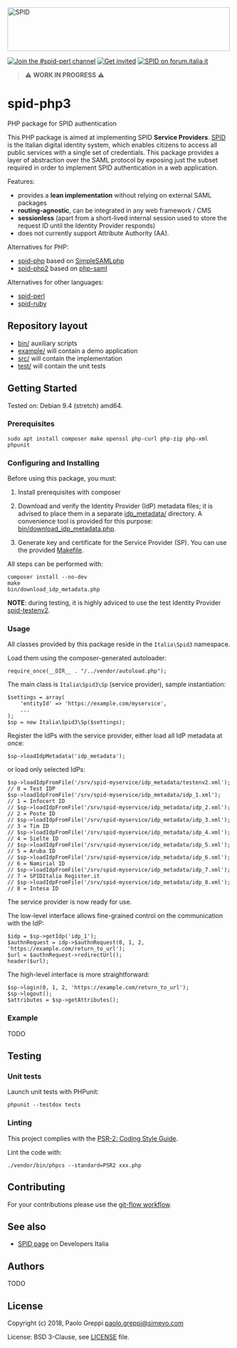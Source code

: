 <img src="https://github.com/italia/spid-graphics/blob/master/spid-logos/spid-logo-b-lb.png" alt="SPID" data-canonical-src="https://github.com/italia/spid-graphics/blob/master/spid-logos/spid-logo-b-lb.png" width="500" height="98" />

[![Join the #spid-perl channel](https://img.shields.io/badge/Slack%20channel-%23spid--perl-blue.svg?logo=slack)](https://developersitalia.slack.com/messages/C7ESTMQDQ)
[![Get invited](https://slack.developers.italia.it/badge.svg)](https://slack.developers.italia.it/)
[![SPID on forum.italia.it](https://img.shields.io/badge/Forum-SPID-blue.svg)](https://forum.italia.it/c/spid)

> ⚠️ **WORK IN PROGRESS** ⚠️

# spid-php3
PHP package for SPID authentication

This PHP package is aimed at implementing SPID **Service Providers**. [SPID](https://www.spid.gov.it/) is the Italian digital identity system, which enables citizens to access all public services with a single set of credentials. This package provides a layer of abstraction over the SAML protocol by exposing just the subset required in order to implement SPID authentication in a web application.

Features:
- provides a **lean implementation** without relying on external SAML packages
- **routing-agnostic**, can be integrated in any web framework / CMS
- **sessionless** (apart from a short-lived internal session used to store the request ID until the Identity Provider responds)
- does not currently support Attribute Authority (AA).

Alternatives for PHP:
- [spid-php](https://github.com/italia/spid-php) based on [SimpleSAMLphp](https://simplesamlphp.org/)
- [spid-php2](https://github.com/simevo/spid-php2) based on [php-saml](https://github.com/onelogin/php-saml)

Alternatives for other languages:
- [spid-perl](https://github.com/italia/spid-perl)
- [spid-ruby](https://github.com/italia/spid-ruby)

## Repository layout

* [bin/](bin/) auxiliary scripts
* [example/](example/) will contain a demo application
* [src/](src/) will contain the implementation
* [test/](test/) will contain the unit tests

## Getting Started

Tested on: Debian 9.4 (stretch) amd64.

### Prerequisites

```
sudo apt install composer make openssl php-curl php-zip php-xml phpunit
```

### Configuring and Installing

Before using this package, you must:

1. Install prerequisites with composer

2. Download and verify the Identity Provider (IdP) metadata files; it is advised to place them in a separate [idp_metadata/](example/idp_metadata/) directory. A convenience tool is provided for this purpose: [bin/download_idp_metadata.php](bin/download_idp_metadata.php).

3. Generate key and certificate for the Service Provider (SP). You can use the provided [Makefile](Makefile).

All steps can be performed with:
```
composer install --no-dev
make
bin/download_idp_metadata.php
```

**NOTE**: during testing, it is highly adviced to use the test Identity Provider [spid-testenv2](https://github.com/italia/spid-testenv2).

### Usage

All classes provided by this package reside in the `Italia\Spid3` namespace.

Load them using the composer-generated autoloader:
```
require_once(__DIR__ . "/../vendor/autoload.php");
```

The main class is `Italia\Spid3\Sp` (service provider), sample instantiation:

```
$settings = array(
    'entityId' => 'https://example.com/myservice',
    ...
);
$sp = new Italia\Spid3\Sp($settings);
```

Register the IdPs with the service provider, either load all IdP metadata at once:
```
$sp->loadIdpMetadata('idp_metadata');
```
or load only selected IdPs:
```
$sp->loadIdpFromFile('/srv/spid-myservice/idp_metadata/testenv2.xml'); // 0 = Test IDP
$sp->loadIdpFromFile('/srv/spid-myservice/idp_metadata/idp_1.xml');    // 1 = Infocert ID
// $sp->loadIdpFromFile('/srv/spid-myservice/idp_metadata/idp_2.xml');    // 2 = Poste ID
// $sp->loadIdpFromFile('/srv/spid-myservice/idp_metadata/idp_3.xml');    // 3 = Tim ID
// $sp->loadIdpFromFile('/srv/spid-myservice/idp_metadata/idp_4.xml');    // 4 = Sielte ID
// $sp->loadIdpFromFile('/srv/spid-myservice/idp_metadata/idp_5.xml');    // 5 = Aruba ID
// $sp->loadIdpFromFile('/srv/spid-myservice/idp_metadata/idp_6.xml');    // 6 = Namirial ID
// $sp->loadIdpFromFile('/srv/spid-myservice/idp_metadata/idp_7.xml');    // 7 = SPIDItalia Register.it
// $sp->loadIdpFromFile('/srv/spid-myservice/idp_metadata/idp_8.xml');    // 8 = Intesa ID

```

The service provider is now ready for use.

The low-level interface allows fine-grained control on the communication with the IdP:
```
$idp = $sp->getIdp('idp_1');
$authnRequest = idp->$authnRequest(0, 1, 2, 'https://example.com/return_to_url');
$url = $authnRequest->redirectUrl();
header($url);
```

The high-level interface is more straightforward:
```
$sp->login(0, 1, 2, 'https://example.com/return_to_url');
$sp->logout();
$attributes = $sp->getAttributes();
```

### Example

TODO

## Testing

### Unit tests

Launch unit tests with PHPunit:
```
phpunit --testdox tests
```

### Linting

This project complies with the [PSR-2: Coding Style Guide](https://www.php-fig.org/psr/psr-2/).

Lint the code with:
```
./vendor/bin/phpcs --standard=PSR2 xxx.php
```

## Contributing

For your contributions please use the [git-flow workflow](https://danielkummer.github.io/git-flow-cheatsheet/).

## See also

* [SPID page](https://developers.italia.it/it/spid) on Developers Italia

## Authors

TODO

## License

Copyright (c) 2018, Paolo Greppi <paolo.greppi@simevo.com>

License: BSD 3-Clause, see [LICENSE](LICENSE) file.
